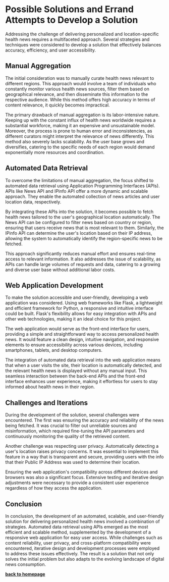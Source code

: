 # Possible Solutions and Errand Attempts to Develop a Solution

Addressing the challenge of delivering personalized and location-specific health news requires a multifaceted approach. Several strategies and techniques were considered to develop a solution that effectively balances accuracy, efficiency, and user accessibility. 

## Manual Aggregation

The initial consideration was to manually curate health news relevant to different regions. This approach would involve a team of individuals who constantly monitor various health news sources, filter them based on geographical relevance, and then disseminate this information to the respective audience. While this method offers high accuracy in terms of content relevance, it quickly becomes impractical.

The primary drawback of manual aggregation is its labor-intensive nature. Keeping up with the constant influx of health news worldwide requires a substantial workforce, making it an expensive and unsustainable model. Moreover, the process is prone to human error and inconsistencies, as different curators might interpret the relevance of news differently. This method also severely lacks scalability. As the user base grows and diversifies, catering to the specific needs of each region would demand exponentially more resources and coordination.

## Automated Data Retrieval

To overcome the limitations of manual aggregation, the focus shifted to automated data retrieval using Application Programming Interfaces (APIs). APIs like News API and IPinfo API offer a more dynamic and scalable approach. They enable the automated collection of news articles and user location data, respectively. 

By integrating these APIs into the solution, it becomes possible to fetch health news tailored to the user's geographical location automatically. The News API can be configured to filter news based on country or region, ensuring that users receive news that is most relevant to them. Similarly, the IPinfo API can determine the user's location based on their IP address, allowing the system to automatically identify the region-specific news to be fetched.

This approach significantly reduces manual effort and ensures real-time access to relevant information. It also addresses the issue of scalability, as APIs can handle large volumes of requests and data, catering to a growing and diverse user base without additional labor costs.

## Web Application Development

To make the solution accessible and user-friendly, developing a web application was considered. Using web frameworks like Flask, a lightweight and efficient framework for Python, a responsive and intuitive interface could be built. Flask's flexibility allows for easy integration with APIs and other web technologies, making it an ideal choice for this project.

The web application would serve as the front-end interface for users, providing a simple and straightforward way to access personalized health news. It would feature a clean design, intuitive navigation, and responsive elements to ensure accessibility across various devices, including smartphones, tablets, and desktop computers. 

The integration of automated data retrieval into the web application means that when a user visits the site, their location is automatically detected, and the relevant health news is displayed without any manual input. This seamless interaction between the back-end APIs and the front-end interface enhances user experience, making it effortless for users to stay informed about health news in their region.

## Challenges and Iterations

During the development of the solution, several challenges were encountered. The first was ensuring the accuracy and reliability of the news being fetched. It was crucial to filter out unreliable sources and misinformation, which required fine-tuning the API parameters and continuously monitoring the quality of the retrieved content.

Another challenge was respecting user privacy. Automatically detecting a user's location raises privacy concerns. It was essential to implement this feature in a way that is transparent and secure, providing users with the info that their Public IP Address was used to determine their location.

Ensuring the web application's compatibility across different devices and browsers was also a significant focus. Extensive testing and iterative design adjustments were necessary to provide a consistent user experience regardless of how they access the application.

## Conclusion

In conclusion, the development of an automated, scalable, and user-friendly solution for delivering personalized health news involved a combination of strategies. Automated data retrieval using APIs emerged as the most efficient and scalable method, supplemented by the development of a responsive web application for easy user access. While challenges such as content reliability, user privacy, and cross-platform compatibility were encountered, iterative design and development processes were employed to address these issues effectively. The result is a solution that not only solves the initial problem but also adapts to the evolving landscape of digital news consumption.

**[back to homepage](https://23w-gbac.github.io/Anukuga/)**
